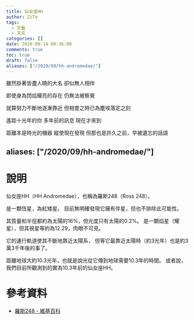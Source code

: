 ```yaml
---
title: 仙女座HH
author: ZiTe
tags:
  - 文藝
  - 天文
categories: []
date: 2020-09-14 00:36:00
comments: true
toc: true
draft: false
aliases: ["/2020/09/hh-andromedae/"]
---
```

雖然掛著皆盡人曉的大名
卻似無人相伴

即使身為閃焰耀亮的存在
仍無法被察覺

就算努力不斷地逐漸靠近
但相會之時已為塵埃落定之刻

遙距十光年的你
多年前的訊息
現在才來到

距離本是時光的機器
縱使現在發現
但那也是許久之前，早被遺忘的話語

<!--more-->

aliases: ["/2020/09/hh-andromedae/"]
---

# 說明

仙女座HH（HH Andromedae），也稱為羅斯248（Ross 248）。

是一顆恆星，為紅矮星。
目前無明確發現它擁有伴星，但也不排除此可能性。

其質量和半徑都約為太陽的16%，但光度只有太陽的0.2%。
是一顆焰星（耀星），但其視星等約為12.29，肉眼不可見。

它的運行軌道使其不斷地靠近太陽系，
但等它最靠近太陽時（約3光年）也是約3萬3千年後的事了。

距離地球大約10.3光年，也就是說光從它傳到地球需要10.3年的時間。
或者說，我們目前所觀測到的實為10.3年前的仙女座HH。


# 參考資料
* [羅斯248 - 維基百科](https://zh.wikipedia.org/wiki/%E7%BD%97%E6%96%AF248)
